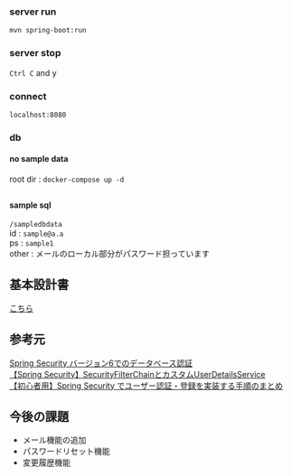 
### server run
`mvn spring-boot:run`

### server stop

`Ctrl C` and y

### connect
`localhost:8080`

### db
#### no sample data
root dir : `docker-compose up -d`

##

#### sample sql
`/sampledbdata`   
id : `sample@a.a`  
ps : `sample1`  
other : メールのローカル部分がパスワード担っています

## 基本設計書
[こちら](./BasicDesign.md)

## 参考元
[Spring Security バージョン6でのデータベース認証](https://qiita.com/L_A_P_119611/items/fc111bb23aca40b03cbb)  
[【Spring Security】SecurityFilterChainとカスタムUserDetailsService](https://zenn.dev/peishim/articles/c225ac5a5eedb0)  
[【初心者用】Spring Security でユーザー認証・登録を実装する手順のまとめ](https://qiita.com/t-yama-3/items/a538d47b8f0a27639d23)


## 今後の課題
 - メール機能の追加
 - パスワードリセット機能
 - 変更履歴機能
